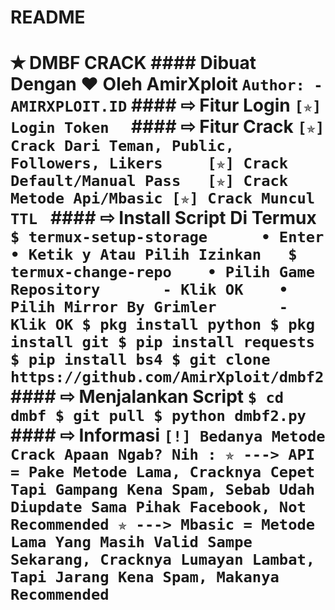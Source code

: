 # README
# ✭ DMBF CRACK #### Dibuat Dengan ❤️ Oleh AmirXploit ``` Author: - AMIRXPLOIT.ID ``` #### ⇨  Fitur Login ``` [✯] Login Token   ``` #### ⇨  Fitur Crack ``` [✯] Crack Dari Teman, Public, Followers, Likers     [✯] Crack Default/Manual Pass   [✯] Crack Metode Api/Mbasic [✯] Crack Muncul TTL  ``` #### ⇨  Install Script Di Termux ``` $ termux-setup-storage      • Enter      • Ketik y Atau Pilih Izinkan   $ termux-change-repo    • Pilih Game Repository       - Klik OK    • Pilih Mirror By Grimler       - Klik OK $ pkg install python $ pkg install git $ pip install requests $ pip install bs4 $ git clone https://github.com/AmirXploit/dmbf2   ``` #### ⇨  Menjalankan Script ``` $ cd dmbf $ git pull $ python dmbf2.py ``` #### ⇨  Informasi ``` [!] Bedanya Metode Crack Apaan Ngab? Nih : ✯ ---> API = Pake Metode Lama, Cracknya Cepet Tapi Gampang Kena Spam, Sebab Udah Diupdate Sama Pihak Facebook, Not Recommended ✯ ---> Mbasic = Metode Lama Yang Masih Valid Sampe Sekarang, Cracknya Lumayan Lambat, Tapi Jarang Kena Spam, Makanya Recommended ```
